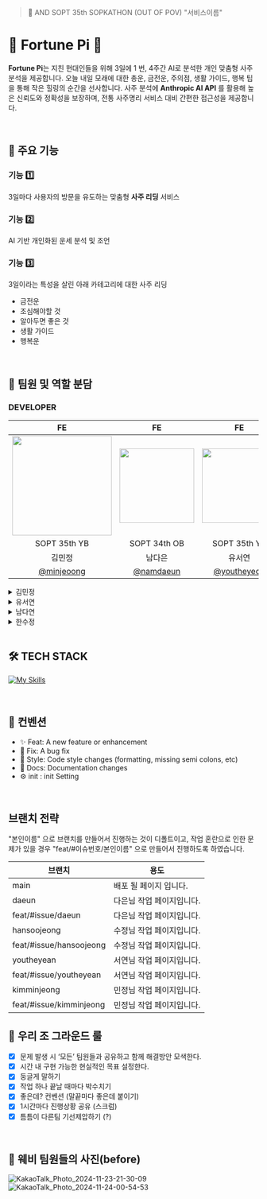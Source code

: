 > 🥠 AND SOPT 35th SOPKATHON (OUT OF POV) "서비스이름"

# 🥧 Fortune Pi 🥧




**Fortune Pi**는 지친 현대인들을 위해 3일에 1 번, 4주간 AI로 분석한 개인 맞춤형 사주분석을 제공합니다. 
오늘 내일 모래에 대한 총운, 금전운, 주의점, 생활 가이드, 행복 팁을 통해 작은 힐링의 순간을 선사합니다. 사주 분석에 **Anthropic AI API** 를 활용해 높은 신뢰도와 정확성을 보장하며, 전통 사주명리 서비스 대비 간편한 접근성을 제공합니다.

<br />

## 🎂 주요 기능

<h3>  기능 1️⃣ </h3>

3일마다 사용자의 방문을 유도하는 맞춤형 **사주 리딩** 서비스

<h3>  기능 2️⃣ </h3>
AI 기반 개인화된 운세 분석 및 조언

<h3>  기능 3️⃣ </h3>
3일이라는 특성을 살린 아래 카테고리에 대한 사주 리딩

- 금전운
- 조심해야할 것
- 알아두면 좋은 것
- 생활 가이드
- 행복운


<br />


## 👥 팀원 및 역할 분담

### DEVELOPER

|FE | FE |FE | FE |
| :---: | :---: |:---: | :---: |
|<img style="width: 200px;" src="https://github.com/goormthon-Univ/2024_BEOTKKOTTHON_TEAM_4_FE/assets/88662427/a8b3a2b9-0761-4da8-8a79-679c12d34b67" width="150" />|<img src="https://github.com/user-attachments/assets/d24a70cb-8821-4f90-8a13-77ff0ec3b5bc" width="150" height="150" style="object-fit :cover">|<img src="https://avatars.githubusercontent.com/youtheyeon" width="150" height="150" style="object-fit :cover">|<img src="https://avatars.githubusercontent.com/hansoojeongsj" width="150" height="150" style="object-fit :cover">|
|SOPT 35th YB|SOPT 34th OB|SOPT 35th YB|SOPT 35th YB|
|김민정|남다은|유서연|한수정|
|[@minjeoong](https://github.com/minjeoong)|[@namdaeun](https://github.com/namdaeun)| [@youtheyeon](https://github.com/youtheyeon)|[@hansoojeongsj](https://github.com/hansoojeongsj)| 

<details>
  <summary>김민정</summary>
  
  - Home 퍼블리싱
  - 체크박스 퍼블리싱
  - 과제 작성 및 제출
  - 팀원 에러 확인 및 해결방안 제안, 관리
</details>

<details>
  <summary>유서연</summary>
  
  - Input 퍼블리싱
  - 날짜 입력 퍼블리싱
  - 유저 정보 입력 페이지 퍼블리싱
  - 
</details>

<details>
  <summary>남다연</summary>
  
  - selectbox 퍼블리싱
  - Button 퍼블리싱
  - 캐러샐 퍼블리싱

</details>

<details>
  <summary>한수정</summary>
  
  - 성별 선택 버튼 퍼블리싱
  - 글로벌 스타일 수정적용
  - 전체 파일 헤더 컴포넌트 퍼블리싱

</details>

<br />

## 🛠️ TECH STACK
[![My Skills](https://skillicons.dev/icons?i=js,html,css,react,emotion,react-query)](https://skillicons.dev)

<br />

## 🍰 컨벤션
- ✨ Feat: A new feature or enhancement
- 🐛 Fix: A bug fix
- 🎨 Style: Code style changes (formatting, missing semi colons, etc)
- 📝 Docs: Documentation changes
- ⚙️ init : init Setting

<br />

## 브랜치 전략
"본인이름" 으로 브랜치를 만들어서 진행하는 것이 디폴트이고,
작업 혼란으로 인한 문제가 있을 경우 "feat/#이슈번호/본인이름" 으로 만들어서 진행하도록 하였습니다.


| 브랜치 | 용도 |
| ------ | ---- |
| main   | 배포 될 페이지 입니다.  |
| daeun |다은님 작업 페이지입니다.|
| feat/#issue/daeun |다은님 작업 페이지입니다.|
| hansoojeong  |수정님 작업 페이지입니다.|
| feat/#issue/hansoojeong  |수정님 작업 페이지입니다.|
| youtheyean |서연님 작업 페이지입니다.|
| feat/#issue/youtheyean |서연님 작업 페이지입니다.|
| kimminjeong |민정님 작업 페이지입니다.|
| feat/#issue/kimminjeong |민정님 작업 페이지입니다.|



## 🥠 우리 조 그라운드 룰
- [x]  문제 발생 시 ‘모든’ 팀원들과 공유하고 함께 해결방안 모색한다.
- [x]  시간 내 구현 가능한 현실적인 목표 설정한다.
- [x]  둥글게 말하기
- [x]  작업 하나 끝날 때마다 박수치기
- [x]  좋은데? 컨벤션 (말끝마다 좋은데 붙이기)
- [x]  1시간마다 진행상황 공유 (스크럼)
- [x]  틈틈이 다른팀 기선제압하기 (?) 

<br />

## 🌊 웨비 팀원들의 사진(before)

![KakaoTalk_Photo_2024-11-23-21-30-09](https://github.com/user-attachments/assets/c3582656-b5c2-45d3-b221-92d3b1d75138)
![KakaoTalk_Photo_2024-11-24-00-54-53](https://github.com/user-attachments/assets/da4b8b43-416a-4b1b-abbc-86bbc0de8a56)


